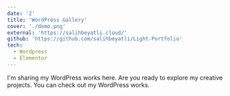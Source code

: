 ```yaml
---
date: '2'
title: 'WordPress Gallery'
cover: './demo.png'
external: 'https://salihbeyatli.cloud/'
github: 'https://github.com/salihbeyatli/Light-Portfolio'
tech:
  - Wordpress
  - Elementor
---
```


I'm sharing my WordPress works here. Are you ready to explore my creative projects. You can check out my WordPress works.
